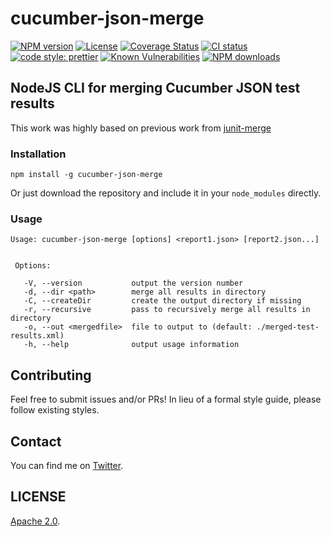 # cucumber-json-merge

[![NPM version](https://img.shields.io/npm/v/cucumber-json-merge.svg)](https://www.npmjs.com/package/cucumber-json-merge) [![License](https://img.shields.io/github/license/bitcoder/cucumber-json-merge.svg)](https://github.com/bitcoder/cucumber-json-merge/blob/master/LICENSE)
[![Coverage Status](https://coveralls.io/repos/github/bitcoder/cucumber-json-merge/badge.svg?branch=master)](https://coveralls.io/github/bitcoder/cucumber-json-merge?branch=master)
[![CI status](https://img.shields.io/github/workflow/status/bitcoder/cucumber-json-merge/CI-CD?label=CI&style=flat-square)](https://github.com/bitcoder/cucumber-json-merge/actions?query=workflow%3ACI-CD)
[![code style: prettier](https://img.shields.io/badge/code_style-prettier-ff69b4.svg?style=flat-square)](https://github.com/prettier/prettier)
[![Known Vulnerabilities](https://snyk.io/test/github/bitcoder/cucumber-json-merge/badge.svg)](https://snyk.io/test/github/bitcoder/cucumber-json-merge)
[![NPM downloads](https://img.shields.io/npm/dw/cucumber-json-merge.svg)](https://www.npmjs.com/package/cucumber-json-merge)

## NodeJS CLI for merging Cucumber JSON test results

This work was highly based on previous work from [junit-merge](https://github.com/drazisil/junit-merge)

### Installation

    npm install -g cucumber-json-merge

Or just download the repository and include it in your `node_modules` directly.

### Usage

 ```
 Usage: cucumber-json-merge [options] <report1.json> [report2.json...]


  Options:

    -V, --version           output the version number
    -d, --dir <path>        merge all results in directory
    -C, --createDir         create the output directory if missing
    -r, --recursive         pass to recursively merge all results in directory
    -o, --out <mergedfile>  file to output to (default: ./merged-test-results.xml)
    -h, --help              output usage information
```

## Contributing

Feel free to submit issues and/or PRs!  In lieu of a formal style guide, 
please follow existing styles.

## Contact

You can find me on [Twitter](https://twitter.com/darktelecom).

## LICENSE

[Apache 2.0](LICENSE).
